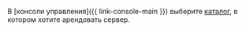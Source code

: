 В [консоли управления]({{ link-console-main }}) выберите [каталог](../../../resource-manager/concepts/resources-hierarchy.md#folder), в котором хотите арендовать сервер.